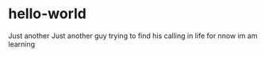 # hello-world
Just another
Just another guy trying to find his calling in life 
for nnow im am learning 
